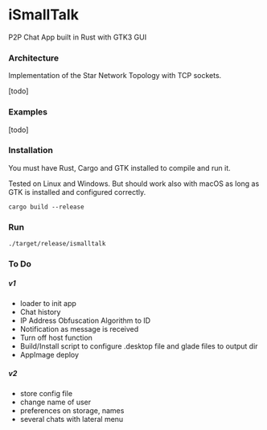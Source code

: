 # iSmallTalk
P2P Chat App built in Rust with GTK3 GUI

### Architecture

Implementation of the Star Network Topology with TCP sockets.

[todo]

### Examples
[todo]

### Installation

You must have Rust, Cargo and GTK installed to compile and run it.

Tested on Linux and Windows. But should work also with macOS as long as GTK is installed and configured correctly.

```
cargo build --release
```

### Run

``` 
./target/release/ismalltalk
```

### To Do

##### v1
* loader to init app
* Chat history
* IP Address Obfuscation Algorithm to ID 
* Notification as message is received
* Turn off host function
* Build/Install script to configure .desktop file and glade files to output dir
* AppImage deploy

##### v2
* store config file
* change name of user
* preferences on storage, names
* several chats with lateral menu